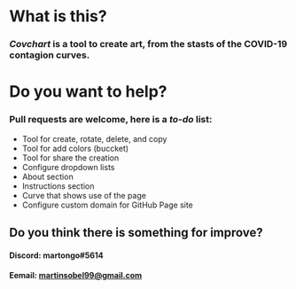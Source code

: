 # What is this?
### _Covchart_ is a tool to create art, from the stasts of the COVID-19 contagion curves.

# Do you want to help?
### Pull requests are welcome, here is a *to-do* list:
- Tool for create, rotate, delete, and copy
- Tool for add colors (buccket)
- Tool for share the creation
- Configure dropdown lists
- About section
- Instructions section
- Curve that shows use of the page
- Configure custom domain for GitHub Page site

## Do you think there is something for improve?
#### Discord: martongo#5614
#### Eemail: martinsobel99@gmail.com

